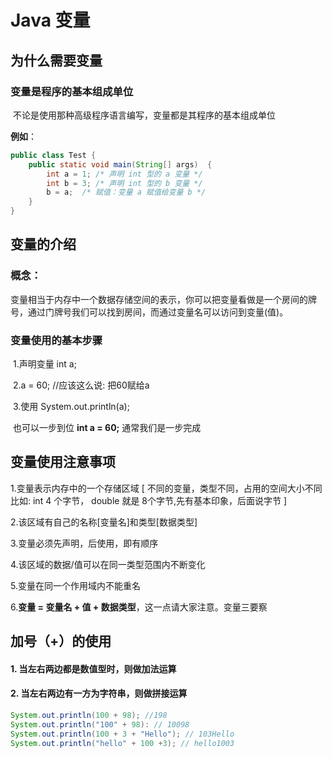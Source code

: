 # Java 变量
## 为什么需要变量

### 变量是程序的基本组成单位

​	不论是使用那种高级程序语言编写，变量都是其程序的基本组成单位

**例如**：

```java
public class Test {
    public static void main(String[] args)  {
        int a = 1; /* 声明 int 型的 a 变量 */
        int b = 3; /* 声明 int 型的 b 变量 */
        b = a;  /* 赋值：变量 a 赋值给变量 b */
    }
}
```

## 变量的介绍

### 概念：

​        变量相当于内存中一个数据存储空间的表示，你可以把变量看做是一个房间的牌号，通过门牌号我们可以找到房间，而通过变量名可以访问到变量(值)。

### 变量使用的基本步骤

​	1.声明变量  int a;

​	2.a = 60; //应该这么说: 把60赋给a

​	3.使用 System.out.println(a);

​	也可以一步到位 **int a = 60;** 通常我们是一步完成

## 变量使用注意事项
 1.变量表示内存中的一个存储区域 [ 不同的变量，类型不同，占用的空间大小不同比如: int 4 个字节， double 就是 8个字节,先有基本印象，后面说字节 ]

 2.该区域有自己的名称[变量名]和类型[数据类型]

 3.变量必须先声明，后使用，即有顺序

 4.该区域的数据/值可以在同一类型范围内不断变化

 5.变量在同一个作用域内不能重名

 6.**变量 = 变量名 + 值 + 数据类型**，这一点请大家注意。变量三要察



## 加号（+）的使用

#### 	1. 当左右两边都是数值型时，则做加法运算

#### 	2. 当左右两边有一方为字符串，则做拼接运算

```java
System.out.println(100 + 98); //198
System.out.println("100" + 98): // 10098 
System.out.println(100 + 3 + "Hello"); // 103Hello
System.out.println("hello" + 100 +3); // hello1003
```

